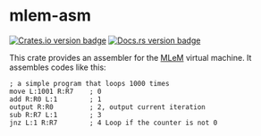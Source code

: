 # mlem-asm

[![Crates.io version badge](https://img.shields.io/crates/v/mlem-asm.svg)](https://crates.io/crates/mlem)
[![Docs.rs version badge](https://docs.rs/mlem-asm/badge.svg)](https://docs.rs/mlem/)

This crate provides an assembler for the [MLeM](https://github.com/SilverWingedSeraph/mlem) virtual machine.
It assembles codes like this:

```
; a simple program that loops 1000 times
move L:1001 R:R7    ; 0
add R:R0 L:1        ; 1
output R:R0         ; 2, output current iteration
sub R:R7 L:1        ; 3
jnz L:1 R:R7        ; 4 Loop if the counter is not 0
```